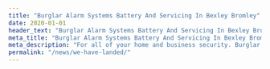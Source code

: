 ```yaml
---
title: "Burglar Alarm Systems Battery And Servicing In Bexley Bromley"
date: 2020-01-01
header_text: "Burglar Alarm Systems Battery And Servicing In Bexley Bromley"
meta_title: "Burglar Alarm Systems Battery And Servicing In Bexley Bromley"
meta_description: "For all of your home and business security. Burglar Alarm Servicing, Burglar Alarm Installation, Alarm Battery and CCTV. Call 020 8302 4065 or email us."
permalink: "/news/we-have-landed/"
---
```


